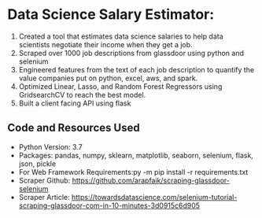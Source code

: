# Data Science Salary Estimator:
1. Created a tool that estimates data science salaries to help data scientists negotiate their income when they get a job.
2. Scraped over 1000 job descriptions from glassdoor using python and selenium
2. Engineered features from the text of each job description to quantify the value companies put on python, excel, aws, and spark.
2. Optimized Linear, Lasso, and Random Forest Regressors using GridsearchCV to reach the best model.
2. Built a client facing API using flask
## Code and Resources Used
- Python Version: 3.7
- Packages: pandas, numpy, sklearn, matplotlib, seaborn, selenium, flask, json, pickle
- For Web Framework Requirements:py -m pip install -r requirements.txt
- Scraper Github: https://github.com/arapfaik/scraping-glassdoor-selenium
- Scraper Article: https://towardsdatascience.com/selenium-tutorial-scraping-glassdoor-com-in-10-minutes-3d0915c6d905
